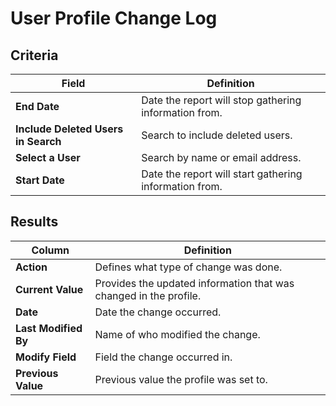 # User Profile Change Log

## Criteria

| **Field** | **Definition** |
| --- | --- |
| **End Date** | Date the report will stop gathering information from. |
| **Include Deleted Users in Search** | Search to include deleted users.|
| **Select a User** | Search by name or email address.|
| **Start Date** | Date the report will start gathering information from. |

## Results

| **Column** | **Definition** |
| --- | --- |
| **Action** | Defines what type of change was done. |
| **Current Value** | Provides the updated information that was changed in the profile. |
| **Date** | Date the change occurred. |
| **Last Modified By** | Name of who modified the change. |
| **Modify Field** | Field the change occurred in. |
| **Previous Value** | Previous value the profile was set to. |

